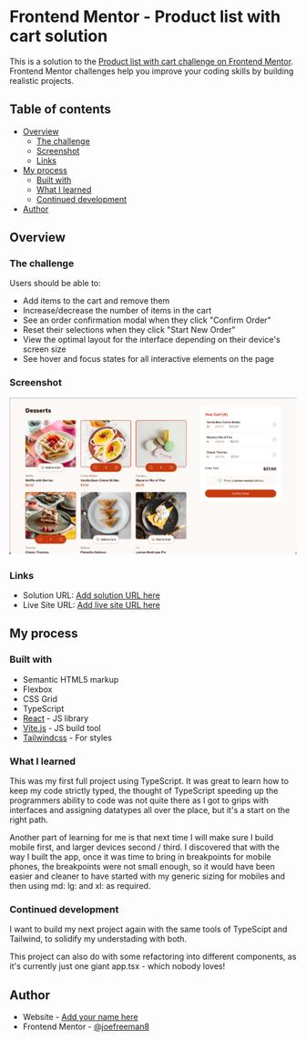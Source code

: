 # Frontend Mentor - Product list with cart solution

This is a solution to the [Product list with cart challenge on Frontend Mentor](https://www.frontendmentor.io/challenges/product-list-with-cart-5MmqLVAp_d). Frontend Mentor challenges help you improve your coding skills by building realistic projects. 

## Table of contents

- [Overview](#overview)
  - [The challenge](#the-challenge)
  - [Screenshot](#screenshot)
  - [Links](#links)
- [My process](#my-process)
  - [Built with](#built-with)
  - [What I learned](#what-i-learned)
  - [Continued development](#continued-development)
- [Author](#author)


## Overview

### The challenge

Users should be able to:

- Add items to the cart and remove them
- Increase/decrease the number of items in the cart
- See an order confirmation modal when they click "Confirm Order"
- Reset their selections when they click "Start New Order"
- View the optimal layout for the interface depending on their device's screen size
- See hover and focus states for all interactive elements on the page

### Screenshot

![Screenshot of app](./src/assets/screenshot.png)

### Links

- Solution URL: [Add solution URL here](https://your-solution-url.com)
- Live Site URL: [Add live site URL here](https://your-live-site-url.com)

## My process

### Built with

- Semantic HTML5 markup
- Flexbox
- CSS Grid
- TypeScript
- [React](https://reactjs.org/) - JS library
- [Vite.js](https://vitejs.dev/) - JS build tool
- [Tailwindcss](https://tailwindcss.com/docs/installation) - For styles


### What I learned

This was my first full project using TypeScript. It was great to learn how to keep my code strictly typed, the thought of TypeScript speeding up the programmers ability to code was not quite there as I got to grips with interfaces and assigning datatypes all over the place, but it's a start on the right path.

Another part of learning for me is that next time I will make sure I build mobile first, and larger devices second / third. I discovered that with the way I built the app, once it was time to bring in breakpoints for mobile phones, the breakpoints were not small enough, so it would have been easier and cleaner to have started with my generic sizing for mobiles and then using md: lg: and xl: as required. 


### Continued development

I want to build my next project again with the same tools of TypeScipt and Tailwind, to solidify my understading with both. 

This project can also do with some refactoring into different components, as it's currently just one giant app.tsx - which nobody loves! 


## Author

- Website - [Add your name here](https://www.your-site.com)
- Frontend Mentor - [@joefreeman8](https://www.frontendmentor.io/profile/joefreeman8)

